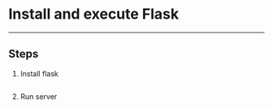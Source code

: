 # Install and execute Flask

---

## Steps

1. Install flask

```pip install flask

```

2. Run server

```python server.py

```

